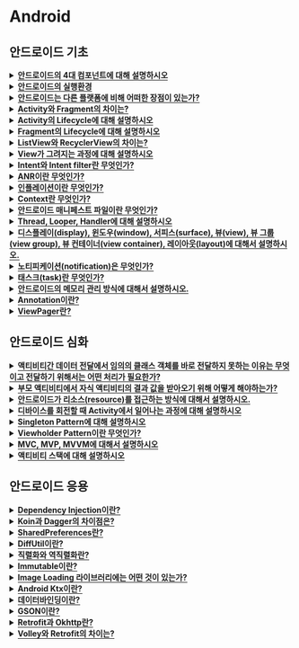 # Android

<h2>안드로이드 기초</h2>

<details>
   <summary><span style="border-bottom:0.05em solid"><strong>안드로이드의 4대 컴포넌트에 대해 설명하시오</strong></span></summary>
<hr>
   <p>액티비티 : 화면을 관리하고 다양한 이벤트를 처리함</p>
   <p>서비스 : 화면에서 보이진 않지만 백그라운드 작업 수행</p>
   <p>콘텐츠 프로바이더 : 앱 간의 데이터를 공유하기 위한 인터페이스 제공</p>
   <p>브로드캐스트 리시버 : 안드로이드에서 발생하는 브로드캐스트 메시지를 처리함</p>

<hr>
</details>


<details>
   <summary><span style="border-bottom:0.05em solid"><strong>안드로이드의 실행환경</strong></span></summary>
<hr>
   <p>안드로이드는 크게 4가지로 구성되어있습니다.</p>
   <p><strong>리눅스 커널, 라이브러리, 어플리케이션 프레임워크, 어플리케이션</strong>입니다.</p>
   <p><strong>리눅스 커널</strong>은 OS로 스마트폰의 메모리나 프로세스 등을 관리합니다.</p>
   <p><strong>라이브러리</strong>는 안드로이드에 있는 다양한 기능을 라이브러리를 제공하며 안드로이드 앱을 구동해주는 dalvik 가상머신을 포함합니다.</p>
   <p><strong>어플리케이션 프레임워크</strong>는 사용자의 이벤트에 따라 출력을 담당하는 환경을 제공합니다. 생명주기도 여기서 관리.</p>
   <p><strong>어플리케이션</strong>은 실제로 동작하는 앱을 말합니다.</p>
   <figure/></a></figure>

<hr>
</details>


<details>
   <summary><span style="border-bottom:0.05em solid"><strong>안드로이드는 다른 플랫폼에 비해 어떠한 장점이 있는가?</strong></span></summary>
<hr>
   <ul>
      <li>오픈소스이므로 안정성과 버그 수정이 빠르다</li>
   </ul>
   <ul>
      <li>자바를 주 언어로 사용하여 자바 개발자들이 쉽게 개발할 수 있음</li>
   </ul>
   <ul>
      <li>리눅스 커널을 OS로 사용하여 하드웨어에 대한 드라이버 소스가 풍부함</li>
   </ul>

<hr>
</details>


<details>
   <summary><span style="border-bottom:0.05em solid"><strong>Activity와 Fragment의 차이는?</strong></span></summary>
<hr>
   <ul>
      <li><strong>Activity : </strong>사용자가 원하는 대로 Activity를 변경할 수 있고, Activity가 변하면 View도 바뀐다</li>
   </ul>
   <ul>
      <li><strong>Fragment : </strong>관심사 분리를 통해 의존성을 분리하고 독립성을 키움</li>
   </ul>
   <ul>
      <li>액티비티 스택에 액티비티를 쌓아두는 것보다 프래그먼트 백스택에서 프래그먼트를 관리하는 것이 메모리 관리면에서도 효율적</li>
   </ul>

<hr>
</details>


<details>
   <summary><span style="border-bottom:0.05em solid"><strong>Activity의 Lifecycle에 대해 설명하시오</strong></span></summary>
<hr>
   <p>액티비티는 크게 3가지 상태가 존재합니다.</p>
   <p>먼저 <strong>running 실행 상태</strong>는 액티비티 스택의 최상위에 있으며 포커스를 가지고 있어 사용자에게 보이는 상태입니다.</p>
   <p><strong>pasued 일시 중지 상태</strong>는 사용자에게 보이기는 하지만 다른 액티비티가 위에 있어 포커스를 받지 못하는 상태입니다.</p>
   <p><strong>stopped 중지 상태</strong>는 다른 액티비티에 의해 완전히 가려져 보이지 않는 상태를 말합니다.</p>
   <p></p>
   <p>액티비티가 처음 생성되면 onCreate가 호출되고, 그 다음으로 화면에 보여지기 직전에 onStart가 호출됩니다. 사용자가 상호작용하기 직전에 onResume이 호출되면 액티비티는 running 실행 상태가 됩니다.</p>
   <p>이후 포커스를 잃는다면 onPaused가 호출되고 paused 일시 중지 상태가 됩니다.</p>
   <p>만약 다시 포커스를 갖게 되면 onResume이 호출되고 화면이 가려져 보이지 않는 상태가 된다면 onStop이 호출되어 stopped 중지 상태가 됩니다.</p>
   <p>정지 상태에서 화면이 다시 보이기 직전에 onRestart와 onStart가 차례로 호출됩니다.</p>
   <p>마지막으로 finish 메소드가 호출되어 액티비티가 소멸하기 직전에 onDestroy가 호출됩니다.</p>
   <figure/></a></figure>

<hr>
</details>


<details>
   <summary><span style="border-bottom:0.05em solid"><strong>Fragment의 Lifecycle에 대해 설명하시오</strong></span></summary>
<hr>
   <figure/></a></figure>
   <figure/></a></figure>

<hr>
</details>


<details>
   <summary><span style="border-bottom:0.05em solid"><strong>ListView와 RecyclerView의 차이는?</strong></span></summary>
<hr>
   <p><strong>RecyclerView</strong></p>
   <ul>
      <li>layout manager</li>
   </ul>
   <ul>
      <li>viewholder 패턴 강제 구현 → View의 재사용 가능</li>
   </ul>
   <ul>
      <li>oncreateviewholder새롭게 생성될때만 호출</li>
   </ul>
   <ul>
      <li>itemdecoration과 itemanimation 있음</li>
   </ul>
   <ul>
      <li>linear/grid/staggeredgrid 레이아웃매니저 있음</li>
   </ul>
   <p><strong>ListView</strong></p>
   <ul>
      <li>findviewbyid와 inflate를 연속적으로 발생시키면 메모리와 성능에 악영향 미칠수있음</li>
   </ul>
   <ul>
      <li>수직 스크롤만 가능</li>
   </ul>

<hr>
</details>


<details>
   <summary><span style="border-bottom:0.05em solid"><strong>View가 그려지는 과정에 대해 설명하시오</strong></span></summary>
<hr>
   <ul>
      <li>액티비티가 포커스를 얻으면 자신의 레이아웃을 그리도록 한다</li>
   </ul>
   <ul>
      <li>액티비티에 레이아웃의 계층구조 중 루트 노드를 제공해야함</li>
   </ul>
   <ul>
      <li>레이아웃의 루트노드에서 시작해 레이아웃 트리를 따라 이동</li>
   </ul>
   <ul>
      <li>부모 뷰는 자식 뷰 이전에 그려짐</li>
   </ul>
   <ul>
      <li>자식 뷰는 전위순회 방식으로 그려짐</li>
   </ul>
   <ul>
      <li>measure, layout 단계가 있음</li>
   </ul>

<hr>
</details>


<details>
   <summary><span style="border-bottom:0.05em solid"><strong>Intent와 Intent filter란 무엇인가?</strong></span></summary>
<hr>
   <p><strong>Intent</strong>란 안드로이드 컴포넌트간에 통신을 하기 위한 메세지 객체이다.</p>
   <ul>
      <li>명시적 인텐트(Explicit Intent) : 시작할 컴포넌트 이름 지정</li>
   </ul>
   <ul>
      <li>암시적 인텐트(Implicit Intent) : 컴포넌트를 제외한 나머지를 지정, 사용자가 선택</li>
   </ul>
   <p>암시적 인텐트를 통해 사용자가 어떤 앱을 사용할지 선택하도록 할 때 <strong>Intent Filter</strong>가 필요하다.</p>
   <figure>
      <a href="Android%20f06bc20888314090937a13eb90920846/Untitled%204.png"><img style="width:132px" src="Android%20f06bc20888314090937a13eb90920846/Untitled%204.png"/></a>
      <figcaption>암시적 인텐트</figcaption>
   </figure>

<hr>
</details>


<details>
   <summary><span style="border-bottom:0.05em solid"><strong>ANR이란 무엇인가?</strong></span></summary>
<hr>
   <p>앱의 UI 스레드가 너무 오랫동안 차단되면 ANR 오류가 트리거됨</p>
   <ol>
      <li>앱이 입력 이벤트나 BroadcastReceiver에 5초 이내로 응답하지 않음</li>
   </ol>
   <ol>
      <li>포그라운드에 Activity 없는데 BroadcastReceiver가 실행을 완료하지 못함</li>
   </ol>

<hr>
</details>


<details>
   <summary><span style="border-bottom:0.05em solid"><strong>인플레이션이란 무엇인가?</strong></span></summary>
<hr>
   <p>자바 소스코드에서 xml의 구성요소들을 사용할 수 있게 객체로 만들어주는것</p>
   <p>메모리상에 실제로 객체화되어 앱에 보여지는 것</p>

<hr>
</details>


<details>
   <summary><span style="border-bottom:0.05em solid"><strong>Context란 무엇인가?</strong></span></summary>
<hr>
   <p>Context란 안드로이드의 컴포넌트들이 동작하기 위해 필요한 정보를 담고 있는 것이다.</p>
   <p>Context를 통해 시스템 레벨의 정보를 얻을 수 있는 메소드를 쓸 수 있다.</p>
   <p>애플리케이션 별로 리소스 및 클래스에 대한 접근은 물론 Activity의 실행, 브로드 캐스팅 및 Intent수신과 같은 애플리케이션 레벨에 대한 호출을 허용한다.</p>

<hr>
</details>


<details>
   <summary><span style="border-bottom:0.05em solid"><strong>안드로이드 매니페스트 파일이란 무엇인가?</strong></span></summary>
<hr>
   <p>매니페스트는 앱의 이름, 버전, 구성요소, 권한 등 앱의 실행에 있어 필요한 각종 정보들이 저장되어있는 파일이다.</p>
   <p>안드로이드 프로젝트의 최상위에 위치하고 있다.</p>

<hr>
</details>


<details>
   <summary><span style="border-bottom:0.05em solid"><strong>Thread, Looper, Handler에 대해 설명하시오</strong></span></summary>
<hr>
   <p>Looper와 Handler는 스레드 간 통신을 도와준다.</p>
   <p><strong>Looper</strong></p>
   <ul>
      <li>스레드 당 하나만 가질 수 있다</li>
   </ul>
   <ul>
      <li>메시지 큐가 비어있으면 아무것도 하지않고, 메시지가 들어오면 꺼내서 Handler에 전달</li>
   </ul>
   <ul>
      <li>Main 스레드는 Looper를 가지지만, 기본적으로는 Looper를 가지지않음</li>
   </ul>
   <p><strong>Handler</strong></p>
   <ul>
      <li>Message나 Runnable 객체를 처리함</li>
   </ul>
   <ul>
      <li>Thread, Looper, MessageQueue에 의존적</li>
   </ul>
   <figure/></a></figure>

<hr>
</details>


<details>
   <summary><span style="border-bottom:0.05em solid"><strong>디스플레이(display), 윈도우(window), 서피스(surface), 뷰(view), 뷰 그룹(view group), 뷰 컨테이너(view container), 레이아웃(layout)에 대해서 설명하시오.</strong></span></summary>
<hr>
   <ul>
      <li><strong>디스플레이 </strong>: 안드로이드 단말기가 가지는 하드웨어 화면</li>
   </ul>
   <ul>
      <li><strong>윈도우 </strong>: 앱이 그림을 그릴수있는 영역</li>
   </ul>
   <ul>
      <li><strong>서피스 </strong>: 윈도우에 그림을 그릴 때 그림이 저장되는 메모리 버퍼</li>
   </ul>
   <ul>
      <li><strong>뷰 </strong>: 사용자 인터페이스를 구성하는 최상위 클래스</li>
   </ul>
   <ul>
      <li><strong>뷰 그룹</strong> : 여러개의 뷰를 포함하고 있는 뷰를 의미함</li>
   </ul>
   <ul>
      <li><strong>뷰 컨테이너</strong> : 다른 뷰를 포함하고 있는 뷰</li>
   </ul>
   <ul>
      <li><strong>레이아웃</strong> : 뷰를 윈도우에 어떻게 배치할지 정의하는 관리자</li>
   </ul>

<hr>
</details>


<details>
   <summary><span style="border-bottom:0.05em solid"><strong>노티피케이션(notification)은 무엇인가?</strong></span></summary>
<hr>
   <p>안드로이드가 앱의 UI 외부에 표시하는 메시지</p>

<hr>
</details>


<details>
   <summary><span style="border-bottom:0.05em solid"><strong>태스크(task)란 무엇인가?</strong></span></summary>
<hr>
   <p>Task란 사용자가 특정 작업을 할 때 상호작용하는 Activity의 모음이다.</p>

<hr>
</details>


<details>
   <summary><span style="border-bottom:0.05em solid"><strong>안드로이드의 메모리 관리 방식에 대해서 설명하시오.</strong></span></summary>
<hr>
   <p>안드로이드 런타임(ART)와 Dalvik 가상 머신은 페이징과 메모리 매핑을 통해 메모리를 관리함</p>

<hr>
</details>


<details>
   <summary><span style="border-bottom:0.05em solid"><strong>Annotation이란?</strong></span></summary>
<hr>
   <p>일종의 메타데이터</p>
   <p>컴파일/런타임 과정에서 코드를 어떻게 처리할 지 알려주는 정보</p>
   <ol>
      <li>컴파일러에게 코드 문법 에러를 체크하도록 정보 제공</li>
   </ol>
   <ol>
      <li>런타임시 특정 기능 실행하도록 정보 제공</li>
   </ol>
   <ol>
      <li>소프트웨어 개발 툴이 빌드나 배치 시 코드를 자동으로 생성할 수 있도록 정보를 제공</li>
   </ol>

<hr>
</details>


<details>
   <summary><span style="border-bottom:0.05em solid"><strong>ViewPager란?</strong></span></summary>
<hr>
   <p>데이터를 페이지 단위로 표시하고, swipe를 통해 페이지를 전환할 수 있도록 만들어주는 컨테이너</p>

<hr>
</details>

<p></p>
<h2>안드로이드 심화</h2>

<details>
   <summary><span style="border-bottom:0.05em solid"><strong>액티비티간 데이터 전달에서 임의의 클래스 객체를 바로 전달하지 못하는 이유는 무엇이고 전달하기 위해서는 어떤 처리가 필요한가?</strong></span></summary>
<hr>

<hr>
</details>


<details>
   <summary><span style="border-bottom:0.05em solid"><strong>부모 액티비티에서 자식 액티비티의 결과 값을 받아오기 위해 어떻게 해야하는가?</strong></span></summary>
<hr>

<hr>
</details>


<details>
   <summary><span style="border-bottom:0.05em solid"><strong>안드로이드가 리소스(resource)를 접근하는 방식에 대해서 설명하시오.</strong></span></summary>
<hr>

<hr>
</details>


<details>
   <summary><span style="border-bottom:0.05em solid"><strong>디바이스를 회전할 때 Activity에서 일어나는 과정에 대해 설명하시오</strong></span></summary>
<hr>

<hr>
</details>


<details>
   <summary><span style="border-bottom:0.05em solid"><strong>Singleton Pattern에 대해 설명하시오</strong></span></summary>
<hr>

<hr>
</details>


<details>
   <summary><span style="border-bottom:0.05em solid"><strong>Viewholder Pattern이란 무엇인가?</strong></span></summary>
<hr>

<hr>
</details>


<details>
   <summary><span style="border-bottom:0.05em solid"><strong>MVC, MVP, MVVM에 대해서 설명하시오</strong></span></summary>
<hr>

<hr>
</details>


<details>
   <summary><span style="border-bottom:0.05em solid"><strong>액티비티 스택에 대해 설명하시오</strong></span></summary>
<hr>

<hr>
</details>

<p></p>
<h2>안드로이드 응용</h2>

<details>
   <summary><span style="border-bottom:0.05em solid"><strong>Dependency Injection이란?</strong></span></summary>
<hr>
   <p>의존성 주입이란 외부에서 의존 객체를 주입해줘서 결합도를 줄여주는 것을 말합니다.</p>
   <p>생성자에서 주입하는 방식과 setter를 사용하는 방법이 있습니다.</p>
   <p>장점은 (1) 종속성이 감소해 변경에 대한 여파가 줄어들고, (2)재사용성이 증가하고, (3) 테스트가 용이합니다.</p>

<hr>
</details>


<details>
   <summary><span style="border-bottom:0.05em solid"><strong>Koin과 Dagger의 차이점은?</strong></span></summary>
<hr>
   <p><strong>Koin</strong></p>
   <ul>
      <li>런타임과정에 DI 주입</li>
   </ul>
   <ul>
      <li>컴파일이 빠름</li>
   </ul>
   <ul>
      <li>런타임 에러 가능</li>
   </ul>
   <ul>
      <li>Module에서 선언한 DI를 캐시에 저장하고 by inject로 캐시를 조회해서 객체를 가져옴</li>
   </ul>
   <p><strong>Dagger</strong></p>
   <ul>
      <li>Annotation을 통해 컴파일과정에 DI 주입</li>
   </ul>
   <ul>
      <li>컴파일은 느리지만 런타임에서 에러 발생하지 않음</li>
   </ul>
   <ul>
      <li>컴파일 시 오버헤드 발생</li>
   </ul>

<hr>
</details>


<details>
   <summary><span style="border-bottom:0.05em solid"><strong>SharedPreferences란?</strong></span></summary>
<hr>
   <ul>
      <li>키-값 쌍이 포함된 파일을 가리킴</li>
   </ul>
   <ul>
      <li>데이터를 파일로 저장하므로 앱을 삭제하면 데이터도 삭제됨</li>
   </ul>

<hr>
</details>


<details>
   <summary><span style="border-bottom:0.05em solid"><strong>DiffUtil이란?</strong></span></summary>
<hr>
   <p>두 목록 간의 차이점을 찾고 업데이트되어야 할 목록을 반환함</p>
   <p>추가 및 제거 작업할 아이템을 찾기위해 O(n) 소요</p>

<hr>
</details>


<details>
   <summary><span style="border-bottom:0.05em solid"><strong>직렬화와 역직렬화란?</strong></span></summary>
<hr>
   <p><strong>직렬화</strong></p>
   <ul>
      <li>객체를 연속적인 데이터로 변형해 전송 가능한 형태로 만드는것</li>
   </ul>
   <ul>
      <li>JVM 메모리에 상주되어있는 객체를 바이트 형태로 변환</li>
   </ul>
   <p><strong>역직렬화</strong></p>
   <ul>
      <li>직렬화된 파일을 다시 객체의 형태로 만드는것</li>
   </ul>
   <ul>
      <li>직렬화된 바이트 형태의 데이터를 객체로 변환해 JVM으로 상주시킴</li>
   </ul>
   <p><strong>직렬화해야하는 이유</strong></p>
   <ul>
      <li>디스크에 저장하거나 통신에는 value type만 가능하고 reference타입은 불가능</li>
   </ul>
   <ul>
      <li>PC마다 사용하고 있는 메모리 주소는 다르다.</li>
   </ul>

<hr>
</details>


<details>
   <summary><span style="border-bottom:0.05em solid"><strong>Immutable이란?</strong></span></summary>
<hr>
   <p>값을 변경할 수 없는 것</p>

<hr>
</details>


<details>
   <summary><span style="border-bottom:0.05em solid"><strong>Image Loading 라이브러리에는 어떤 것이 있는가?</strong></span></summary>
<hr>
   <p><strong>Glide</strong></p>
   <ul>
      <li>화질이 더 안좋음</li>
   </ul>
   <ul>
      <li>메모리 덜 씀</li>
   </ul>
   <p><strong>Picasso</strong></p>
   <ul>
      <li>화질 좋음</li>
   </ul>
   <ul>
      <li>메모리 더 씀</li>
   </ul>

<hr>
</details>


<details>
   <summary><span style="border-bottom:0.05em solid"><strong>Android Ktx이란?</strong></span></summary>
<hr>
   <ul>
      <li>코틀린 개발용 확장 라이브러리</li>
   </ul>
   <ul>
      <li>확장함수, 람다, 이름이 지정된 매개변수, 코루틴 등 지원</li>
   </ul>

<hr>
</details>


<details>
   <summary><span style="border-bottom:0.05em solid"><strong>데이터바인딩이란?</strong></span></summary>
<hr>
   <p><strong>데이터바인딩</strong></p>
   <ul>
      <li>데이터를 결합시켜 동기화하는 방식</li>
   </ul>
   <p><strong>안드로이드 데이터바인딩 라이브러리</strong></p>
   <ul>
      <li>UI 컴포넌트와 데이터를 programmatic하게 연결하지 않고, 선언형으로 결합하도록 도와줌</li>
   </ul>

<hr>
</details>


<details>
   <summary><span style="border-bottom:0.05em solid"><strong>GSON이란?</strong></span></summary>
<hr>
   <p>JSON과 JAVA 사이의 직렬화와 역직렬화를 도와주는 라이브러리</p>

<hr>
</details>


<details>
   <summary><span style="border-bottom:0.05em solid"><strong>Retrofit과 Okhttp란?</strong></span></summary>
<hr>
   <p><strong>Retrofit</strong></p>
   <ul>
      <li>Type-safe한 HttpClient 라이브러리</li>
   </ul>
   <ul>
      <li>Type-safe : 네트워크로부터 전달된 데이터를 우리 프로그램에서 필요한 형태의 객체로 받을 수 있음</li>
   </ul>
   <ul>
      <li>보통 Http 요청을 위해서는 <strong>연결, 캐싱, 재시도, 스레딩, 응답 분석, 오류 처리</strong> 등을 해야하는데, 라이브러리는 이것들을 알아서 해줌</li>
   </ul>
   <p><strong>OkHttp</strong></p>
   <ul>
      <li>REST API와 HTTP통신을 간편하게 구현할 수 있도록 도와주는 라이브러리</li>
   </ul>

<hr>
</details>


<details>
   <summary><span style="border-bottom:0.05em solid"><strong>Volley와 Retrofit의 차이는?</strong></span></summary>
<hr>
   <p><strong>Volley</strong></p>
   <ul>
      <li>용량이 작고 빠른 실행 속도</li>
   </ul>
   <ul>
      <li>동시 네트워크 연결</li>
   </ul>
   <ul>
      <li>요청 우선순위 지원</li>
   </ul>
   <ul>
      <li>JSON Object나 Array 반환</li>
   </ul>
   <p><strong>Retrofit</strong></p>
   <ul>
      <li>속도가 빠르다</li>
   </ul>
   <p></p>
   <figure/></a></figure>

<hr>
</details>
